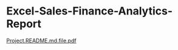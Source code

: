 # Excel-Sales-Finance-Analytics-Report

[Project.README.md.file.pdf](https://github.com/user-attachments/files/16589671/Project.README.md.file.pdf)

